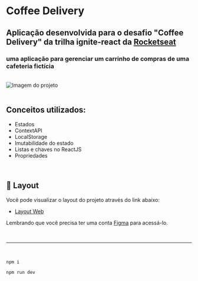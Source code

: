 # Coffee Delivery

## Aplicação desenvolvida para o desafio "Coffee Delivery" da trilha ignite-react da <a href="https://www.rocketseat.com.br">Rocketseat</a>

### uma aplicação para gerenciar um carrinho de compras de uma cafeteria fictícia

<br/>

<div>
    <img style="" src="https://user-images.githubusercontent.com/88351152/211884849-2e8e47a1-9e0a-44f3-b725-76ed34b5c1e1.png" alt="Imagem do projeto"/>
</div>

<br/>

## Conceitos utilizados:
- Estados
- ContextAPI
- LocalStorage
- Imutabilidade do estado
- Listas e chaves no ReactJS
- Propriedades

<br/>

## 🔖 Layout

Você pode visualizar o layout do projeto através do link abaixo:

- [Layout Web](https://www.figma.com/file/5yT9ZzZmRQRS4yivGGB3pl/Coffee-Delivery/duplicate)

Lembrando que você precisa ter uma conta [Figma](http://figma.com/) para acessá-lo.

<br />

---

<br/>

```
npm i
```
```
npm run dev
```